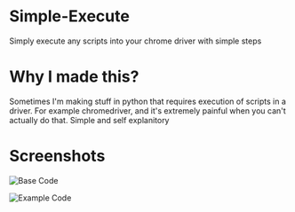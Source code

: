# Simple-Execute
Simply execute any scripts into your chrome driver with simple steps

# Why I made this?
Sometimes I'm making stuff in python that requires execution of scripts in a driver. For example chromedriver, and it's extremely painful when you can't actually do that. Simple and self explanitory 

# Screenshots
![Base Code](hhttps://cdn.discordapp.com/attachments/898372608444207155/921298057109340230/unknown.png)

![Example Code](https://cdn.discordapp.com/attachments/898372608444207155/921298057109340230/unknown.png)
